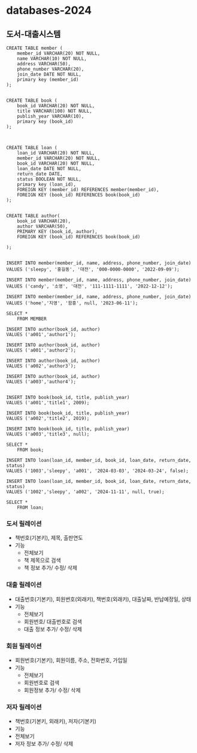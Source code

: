 # databases-2024
## 도서-대출시스템


```
CREATE TABLE member (
	member_id VARCHAR(20) NOT NULL,
	name VARCHAR(10) NOT NULL,
	address VARCHAR(50),
	phone_number VARCHAR(20),
	join_date DATE NOT NULL,
	primary key (member_id)
);


CREATE TABLE book (
	book_id VARCHAR(20) NOT NULL,
	title VARCHAR(100) NOT NULL,
	publish_year VARCHAR(10),
	primary key (book_id)
);



CREATE TABLE loan (
	loan_id VARCHAR(20) NOT NULL,
	member_id VARCHAR(20) NOT NULL,
	book_id VARCHAR(20) NOT NULL,
	loan_date DATE NOT NULL,
	return_date DATE,
	status BOOLEAN NOT NULL,
	primary key (loan_id),
	FOREIGN KEY (member_id) REFERENCES member(member_id),
	FOREIGN KEY (book_id) REFERENCES book(book_id)
);

	
CREATE TABLE author(
	book_id VARCHAR(20),
	author VARCHAR(50),
	PRIMARY KEY (book_id, author),
	FOREIGN KEY (book_id) REFERENCES book(book_id)
	
);


INSERT INTO member(member_id, name, address, phone_number, join_date)
VALUES ('sleepy', '홍길동', '대전', '000-0000-0000', '2022-09-09');

INSERT INTO member(member_id, name, address, phone_number, join_date)
VALUES ('candy', '소영', '대전', '111-1111-1111', '2022-12-12');

INSERT INTO member(member_id, name, address, phone_number, join_date)
VALUES ('home','지영', '함흥', null, '2023-06-11');

SELECT *
	FROM MEMBER
	
INSERT INTO author(book_id, author)
VALUES ('a001','author1');

INSERT INTO author(book_id, author)
VALUES ('a001','author2');

INSERT INTO author(book_id, author)
VALUES ('a002','author3');

INSERT INTO author(book_id, author)
VALUES ('a003','author4');


INSERT INTO book(book_id, title, publish_year)
VALUES ('a001','title1', 2009);

INSERT INTO book(book_id, title, publish_year)
VALUES ('a002','title2', 2019);

INSERT INTO book(book_id, title, publish_year)
VALUES ('a003','title3', null);

SELECT *
	FROM book;

INSERT INTO loan(loan_id, member_id, book_id, loan_date, return_date, status)
VALUES ('1003','sleepy', 'a001', '2024-03-03', '2024-03-24', false);

INSERT INTO loan(loan_id, member_id, book_id, loan_date, return_date, status)
VALUES ('1002','sleepy', 'a002', '2024-11-11', null, true);

SELECT *
	FROM loan;

```

### 도서 릴레이션
- 책번호(기본키), 제목, 출판연도
- 기능
  - 전체보기
  - 책 제목으로 검색
  - 책 정보 추가/ 수정/ 삭제

### 대출 릴레이션
- 대출번호(기본키), 회원번호(외래키), 책번호(외래키), 대출날짜, 반납예정일, 상태
- 기능
  - 전체보기
  - 회원번호/ 대출번호로 검색
  - 대출 정보 추가/ 수정/ 삭제

### 회원 릴레이션
- 회원번호(기본키), 회원이름, 주소, 전화번호, 가입일
- 기능
  - 전체보기
  - 회원번호로 검색
  - 회원정보 추가/ 수정/ 삭제

### 저자 릴레이션
-  책번호(기본키, 외래키), 저자(기본키)
-  기능
  - 전체보기
  - 저자 정보 추가/ 수정/ 삭제
